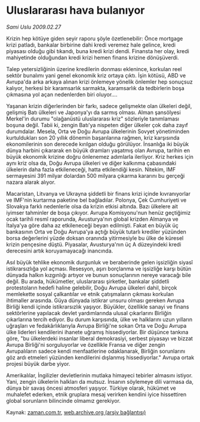 # Uluslararası  hava bulanıyor

*Sami Uslu 2009.02.27*

<tr><td class="metin" colspan="2" style="padding-top: 20px; padding-left: 5px; padding-right: 10px;">Krizin hep kötüye giden seyir raporu şöyle özetlenebilir: Önce mortgage krizi patladı, bankalar birbirine dahi kredi veremez hale gelince, kredi piyasası olduğu gibi tıkandı, buna kredi krizi dendi. Finansta her olay, kredi mahiyetinde olduğundan kredi krizi hemen finans krizine dönüşüverdi.</td></tr><tr><td class="metin" colspan="2" style="padding-top: 20px; padding-left: 5px; padding-right: 10px;"><p> Talep yetersizliğinin üzerine kredilerin donması eklenince, korkulan reel sektör bunalımı yani genel ekonomik kriz ortaya çıktı. İşin kötüsü, ABD ve Avrupa'da arka arkaya alınan krizi önlemeye yönelik önlemler hep sonuçsuz kalıyor, herkesi bir karamsarlık sarmakta, karamsarlık da tedbirlerin boşa çıkmasına yol açan nedenlerden biri oluyor....
<p> Yaşanan krizin diğerlerinden bir farkı, sadece gelişmekte olan ülkeleri değil, gelişmiş Batı ülkeleri ve Japonya'yı da sarmış olması. Alman şansölyesi Merkel'in durumu "olağanüstü uluslararası kriz" sözleriyle tanımlaması boşuna değil. Tabii ki, zengin Batı'ya nispeten diğer ülkeler çok daha zayıf durumdalar. Mesela, Orta ve Doğu Avrupa ülkelerinin Sovyet yönetiminden kurtuldukları son 20 yıllık dönemin başarılarına rağmen, kriz karşısında ekonomilerinin son derecede kırılgan olduğu görülüyor. İnsanlığa iki büyük dünya harbini çıkararak en büyük dramları yaşatmış olan Avrupa, tarihin en büyük ekonomik krizine doğru önlenemez adımlarla ilerliyor. Kriz herkes için aynı kriz olsa da, Doğu Avrupa ülkeleri ve diğer kalkınma çabasındaki ülkelerin daha fazla etkileneceği, hatta etkilendiği kesin. Nitekim, IMF sermayesini 391 milyar dolardan 500 milyara çıkarma kararını bu gerçeği nazara alarak alıyor.
<p> Macaristan, Litvanya ve Ukrayna şiddetli bir finans krizi içinde kıvranıyorlar ve IMF'nin kurtarma paketine bel bağladılar. Polonya, Çek Cumhuriyeti ve Slovakya farklı nedenlerle olsa da krizin etkisi altında. Bazı ülkelere ait iyimser tahminler de boşa çıkıyor. Avrupa Komisyonu'nun henüz geçtiğimiz ocak tarihli resmî raporunda, Avusturya'nın global krizden Almanya ve İtalya'ya göre daha az etkileneceği beyan edilmişti. Fakat en büyük üç bankasının Orta ve Doğu Avrupa'ya açtığı büyük tutarlı krediler yüzünden borsa değerlerini yüzde doksan oranında yitirmesiyle bu ülke de küresel krizin pençesine düştü. Piyasalar, Avusturya'nın üç A düzeyindeki kredi derecesini artık koruyamayacağı inancında.
<p> Asıl büyük tehlike ekonomik durgunluk ve beraberinde gelen işsizliğin siyasî istikrarsızlığa yol açması. Resesyon, aşırı borçlanma ve işsizliğe karşı bütün dünyada halkın kızgınlığı artıyor ve bunun sonuçlarının nereye varacağı bile değil. Bu arada, hükümetler, uluslararası şirketler, bankalar şiddetli protestoların hedefi haline gelebilir, Doğu Avrupa ülkeleri dahil, birçok memlekette sosyal çalkantılar ve etnik çatışmaların çıkması korkulan ihtimaller arasında. Güya dünyada istikrar unsuru olması gereken Avrupa Birliği kendi içinde istikrarsızlık yaşıyor. Büyükler, özellikle sanayi ve finans sektörlerine yapılacak devlet yardımlarında ulusal çıkarlarını Birliğin çıkarlarına tercih ediyor. Bu durum karşısında, ülke ve halklarını uzun yılların uğraşları ve fedakârlıklarıyla Avrupa Birliği'ne sokan Orta ve Doğu Avrupa ülke liderleri kendilerini ihanete uğramış hissediyorlar. Bir düşünce tankına göre, "bu ülkelerdeki insanlar liberal demokrasiyi, serbest piyasayı ve bizzat Avrupa Birliği'ni sorguluyorlar ve özellikle Fransa ve diğer zengin Avrupalıların sadece kendi menfaatlerine odaklanarak, Birliğin sorunlarını göz ardı etmeleri yüzünden kendilerini dışlanmış hissediyorlar." Avrupa ortak projesi büyük darbe yiyor.
<p> Amerikalılar, İngilizler devletlerinin mutlaka himayeci tebirler almasını istiyor. Yani, zengin ülkelerin halkları da mutsuz. İnsanın söylemeye dili varmasa da, dünya bir savaş öncesi atmosferi yaşıyor. Türkiye olarak, hükümet ve muhalefet ederken, etnik gruplara mesaj verirken kendini iyice hissettiren global sorunların bilincinde olmamız gerekiyor.<br/></p></p></p></p></p></td></tr>

Kaynak: [zaman.com.tr](http://zaman.com.tr/yazar.do?yazino=819681), [web.archive.org (arşiv bağlantısı)](http://web.archive.org/web/20090318033220/http://www.zaman.com.tr:80/yazar.do?yazino=819681)
